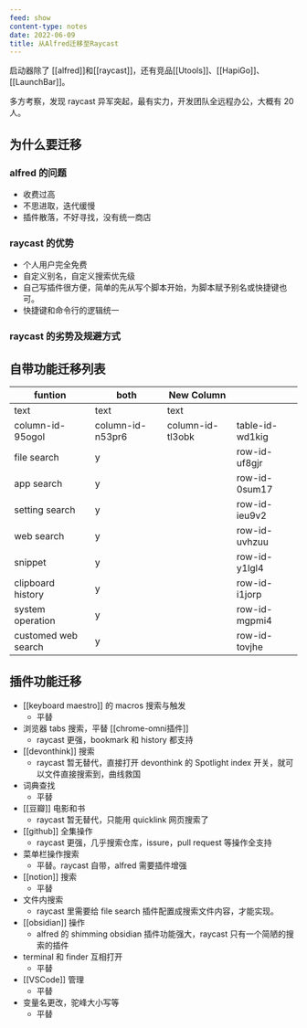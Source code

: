 ```yaml
---
feed: show
content-type: notes
date: 2022-06-09
title: 从Alfred迁移至Raycast
---
```


启动器除了 [[alfred]]和[[raycast]]，还有竞品[[Utools]]、[[HapiGo]]、[[LaunchBar]]。

多方考察，发现 raycast 异军突起，最有实力，开发团队全远程办公，大概有 20 人。

## 为什么要迁移

### alfred 的问题

- 收费过高
- 不思进取，迭代缓慢
- 插件散落，不好寻找，没有统一商店

### raycast 的优势

- 个人用户完全免费
- 自定义别名，自定义搜索优先级
- 自己写插件很方便，简单的先从写个脚本开始，为脚本赋予别名或快捷键也可。
- 快捷键和命令行的逻辑统一

### raycast 的劣势及规避方式

## 自带功能迁移列表

| funtion             | both             | New Column       |                 |
| ------------------- | ---------------- | ---------------- | --------------- |
| text                | text             | text             |                 |
| column-id-95ogol    | column-id-n53pr6 | column-id-tl3obk | table-id-wd1kig |
| file search         | y                |                  | row-id-uf8gjr   |
| app search          | y                |                  | row-id-0sum17   |
| setting search      | y                |                  | row-id-ieu9v2   |
| web search          | y                |                  | row-id-uvhzuu   |
| snippet             | y                |                  | row-id-y1lgl4   |
| clipboard history   | y                |                  | row-id-i1jorp   |
| system operation    | y                |                  | row-id-mgpmi4   |
| customed web search | y                |                  | row-id-tovjhe   |

## 插件功能迁移

- [[keyboard maestro]] 的 macros 搜索与触发
	- 平替
- 浏览器 tabs 搜索，平替 [[chrome-omni插件]]
	- raycast 更强，bookmark 和 history 都支持
- [[devonthink]] 搜索
	- raycast 暂无替代，直接打开 devonthink 的 Spotlight index 开关，就可以文件直接搜索到，曲线救国
- 词典查找
	- 平替
- [[豆瓣]] 电影和书
	- raycast 暂无替代，只能用 quicklink 网页搜索了
- [[github]] 全集操作
	- raycast 更强，几乎搜索仓库，issure，pull request 等操作全支持
- 菜单栏操作搜索
	- 平替。raycast 自带，alfred 需要插件增强
- [[notion]] 搜索
	- 平替
- 文件内搜索
	- raycast 里需要给 file search 插件配置成搜索文件内容，才能实现。
- [[obsidian]] 操作
	- alfred 的 shimming obsidian 插件功能强大，raycast 只有一个简陋的搜索的插件
- terminal 和 finder 互相打开
	- 平替
- [[VSCode]] 管理
	- 平替
- 变量名更改，驼峰大小写等
	- 平替
